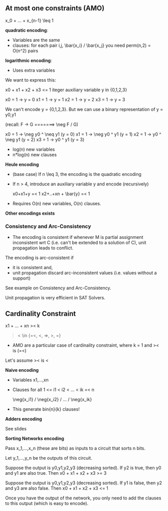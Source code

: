 ## At most one constraints (AMO)

x_0 + ... + x_{n-1} \leq 1

**quadratic encoding**:

- Variables are the same
- clauses: for each pair i,j,  \bar{x_i} \/ \bar{x_j}
           you need perm(n,2) = O(n^2) pairs

**logarithmic encoding**:

- Uses extra variables

We want to express this:

x0 + x1 + x2 + x3 <= 1
iteger auxiliary variable y in {0,1,2,3}

x0 = 1 -> y = 0
x1 = 1 -> y = 1
x2 = 1 -> y = 2
x3 = 1 -> y = 3

We can't encode y = {0,1,2,3}. But we can use a binary representation of y = y0,y1

(recall: F -> G  =======> \neg F \/ G)

x0 = 1 -> \neg y0 ^ \neq y1 (y = 0)
x1 = 1 -> \neg y0 ^ y1 (y = 1)
x2 = 1 -> y0 ^ \neg y1 (y = 2)
x3 = 1 -> y0 ^ y1 (y = 3)

- log(n) new variables
- n*log(n) new clauses

**Heule encoding**

- (base case) If n \leq 3, the encoding is the quadratic encoding
- If n > 4, introduce an auxiliary variable y and encode (recursively)

    x0+x1+y =< 1
    x2+..+xn + \bar{y} =< 1

- Requires O(n) new variables, O(n) clauses.

**Other encodings exists**

### Consistency and Arc-Consistency

- The encoding is consistent if whenever M is partial assignment inconsistent wrt C (i.e. can't be extended to a solution of C), unit propagation leads to conflict.

The encoding is arc-consistent if

  - it is consistent and,
  - unit propagation discard arc-inconsistent values (i.e. values without a support)

See example on Consistency and Arc-Consistency.

Unit propagation is very efficient in SAT Solvers.

## Cardinality Constraint

x1 + ... + xn >< k

>< \in {=<, <, =>, >, =}

- AMO are a particular case of cardinality constraint, where k = 1 and >< is (=<)

Let's assume >< is <

**Naive encoding**

- Variables x1,...,xn
- Clauses for all 1 <= i1 < i2 < ... < ik =< n

    \neg{x_i1} \/ \neg{x_i2} \/ ... \/ \neg{x_ik}

- This generate bin{n}{k} clauses!

**Adders encoding**

See slides

**Sorting Networks encoding**

Pass x_1,...,x_n (these are bits) as inputs to a circuit that sorts n bits.

Let y_1,...,y_n be the outputs of this circuit.

Suppose the output is y0,y1,y2,y3 (decreasing sorted). If y2 is true, then y0 and y1 are also true. Then x0 + x1 + x2 + x3 >= 3

Suppose the output is y0,y1,y2,y3 (decreasing sorted). If y1 is false, then y2 and y3 are also false. Then x0 + x1 + x2 + x3 <= 1

Once you have the output of the network, you only need to add the clauses to this output (which is easy to encode).
